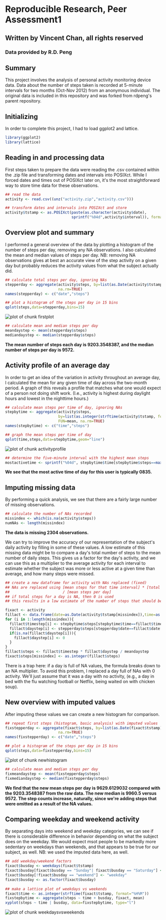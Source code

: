 Reproducible Research, Peer Assessment1
=========================================
## Written by Vincent Chan, all rights reserved
### Data provided by R.D. Peng




## Summary

This project involves the analysis of personal activity monitoring device data. Data about the number of steps taken is recorded at 5-minute intervals for two months (Oct-Nov 2012) from an anonymous individual. The original data is included in this repository and was forked from rdpeng's parent repository.

## Initializing

In order to complete this project, I had to load ggplot2 and lattice.

```r
library(ggplot2)
library(lattice)
```

## Reading in and processing data

First steps taken to prepare the data were reading the .csv contained within the .zip file and transforming dates and intervals into POSIXct. While I forced dates and times out of POSIXct later on, it's the most straightforward way to store time data for these observations.


```r
## read the data
activity <- read.csv((unz("activity.zip","activity.csv")))

## transform dates and intervals into POSIXct and store
activity$tstamp <- as.POSIXct(paste(as.character(activity$date),
                              sprintf("%04d",activity$interval)), format="%Y-%m-%d %H%M")
```

## Overview plot and summary

I performed a general overview of the data by plotting a histogram of the number of steps per day, removing any NA observations. I also calculated the mean and median values of steps per day. NB: removing NA observations gives at best an accurate view of the step activity on a given day but probably reduces the activity values from what the subject actually did.


```r
## calculate total steps per day, ignoring NAs
stepperday <- aggregate(activity$steps, by=list(as.Date(activity$tstamp)), FUN=sum,
                        na.rm=TRUE)
names(stepperday) <- c("date","steps")

## plot a histogram of the steps per day in 15 bins
qplot(steps,data=stepperday,bins=15)
```

![plot of chunk firstplot](figure/firstplot-1.png)

```r
## calculate mean and median steps per day
meandaystep <- mean(stepperday$steps)
mediandaystep <- median(stepperday$steps)
```

**The mean number of steps each day is 9203.3548387, and the median number of steps per day is 9572.**

## Activity profile of an average day

In order to get an idea of the variation in activity throughout an average day, I calculated the mean for any given time of day across the two-month period. A graph of this reveals a profile that matches what one would expect of a person not doing shift work. (I.e., activity is highest during daylight hours and lowest in the nighttime hours.)


```r
## calculate mean steps per time of day, ignoring NAs
stepbytime <- aggregate(activity$steps, 
                        by=list(as.integer(strftime(activity$tstamp, format="%H%M"))),
                        FUN=mean, na.rm=TRUE)
names(stepbytime) <- c("time","steps")

## graph the mean steps per time of day
qplot(time,steps,data=stepbytime,geom="line")
```

![plot of chunk activityprofile](figure/activityprofile-1.png)

```r
## determine the five-minute interval with the highest mean steps
mostactivetime <- sprintf("%04d", stepbytime$time[stepbytime$steps==max(stepbytime$steps)])
```

**We see that the most active time of day for this user is typically 0835.**

## Imputing missing data

By performing a quick analysis, we see that there are a fairly large number of missing observations.


```r
## calculate the number of NAs recorded
missindex <- which(is.na(activity$steps))
numNAs <- length(missindex)
```

**The data is missing 2304 observations.**

We can try to improve the accuracy of our representation of the subject's daily activity by filling in some of these values. A low estimate of this missing data might be to compare a day's total number of steps to the mean number of daily steps. This gives us a factor for the day's activity, and we can use this as a multiplier to the average activity for each interval to estimate whether the subject was more or less active at a given time than average, and how many steps were missed.


```r
## create a new dataframe for activity with NAs replaced (fixed)
## NAs are replaced using [mean steps for that time interval] * [total steps for that day]
##                        / [mean steps per day]
## if total steps for a day is NA, then 0 is used
## this results in a low estimate of the number of steps that should be in that interval

fixact <- activity
fillact <- data.frame(date=as.Date(activity$tstamp[missindex]),time=as.integer(strftime(activity$tstamp[missindex], format="%H%M")))
for (i in 1:length(missindex)){
  fillact$timestep[i] <- stepbytime$steps[stepbytime$time==fillact$time[i]]
  fillact$daystep[i] <- stepperday$steps[stepperday$date==fillact$date[i]]
  if(is.na(fillact$daystep[i])){
    fillact$daystep[i] <- 0
  }
}
fillact$steps <- fillact$timestep * fillact$daystep / meandaystep
fixact$steps[missindex] <- as.integer(fillact$steps)
```

There is a trap here: if a day is full of NA values, the formula breaks down to an NA multiplier. To avoid this problem, I replaced a day full of NAs with 0 activity. We'll just assume that it was a day with no activity, (e.g., a day in bed with the flu watching football or Netflix, being waited on with chicken soup).

## New overview with imputed values

After imputing these values we can create a new histogram for comparison.


```r
## repeat first steps (histogram, basic analysis) with imputed values
fixstepperday <- aggregate(fixact$steps, by=list(as.Date(fixact$tstamp)), FUN=sum,
                        na.rm=TRUE)
names(fixstepperday) <- c("date","steps")

## plot a histogram of the steps per day in 15 bins
qplot(steps,data=fixstepperday,bins=15)
```

![plot of chunk newhistogram](figure/newhistogram-1.png)

```r
## calculate mean and median steps per day
fixmeandaystep <- mean(fixstepperday$steps)
fixmediandaystep <- median(fixstepperday$steps)
```

**We find that the new mean steps per day is 9629.6129032 compared with the 9203.3548387 from the raw data. The new median is 9960.5 versus 9572. The step counts increase, naturally, since we're adding steps that were omitted as a result of the NA values.**

## Comparing weekday and weekend activity

By separating days into weekend and weekday categories, we can see if there is considerable difference in behavior depending on what the subject does on the weekday. We would expect msot people to be markedly more sedentary on weekdays than weekends, and that appears to be true for our subject, as well. NB: we used the imputed data here, as well.


```r
## add weekday/weekend factors
fixact$busday <- weekdays(fixact$tstamp)
fixact$busday[fixact$busday == "Sunday"| fixact$busday == "Saturday"] <- "weekend"
fixact$busday[!fixact$busday == "weekend"] <- "weekday"
fixact$busday <- as.factor(fixact$busday)
  
## make a lattice plot of weekdays vs weekends
fixact$time <- as.integer(strftime(fixact$tstamp, format="%H%M"))
fixstepbytime <- aggregate(steps ~ time + busday, fixact, mean)
xyplot(steps ~ time | busday, data=fixstepbytime, type="l")
```

![plot of chunk weekdaysvsweekends](figure/weekdaysvsweekends-1.png)
